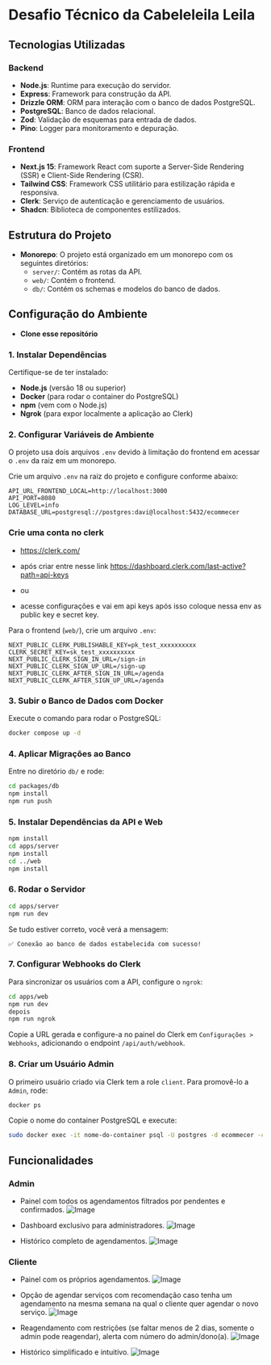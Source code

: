 # Desafio Técnico da Cabeleleila Leila

## Tecnologias Utilizadas

### Backend
- **Node.js**: Runtime para execução do servidor.
- **Express**: Framework para construção da API.
- **Drizzle ORM**: ORM para interação com o banco de dados PostgreSQL.
- **PostgreSQL**: Banco de dados relacional.
- **Zod**: Validação de esquemas para entrada de dados.
- **Pino**: Logger para monitoramento e depuração.

### Frontend
- **Next.js 15**: Framework React com suporte a Server-Side Rendering (SSR) e Client-Side Rendering (CSR).
- **Tailwind CSS**: Framework CSS utilitário para estilização rápida e responsiva.
- **Clerk**: Serviço de autenticação e gerenciamento de usuários.
- **Shadcn**: Biblioteca de componentes estilizados.

## Estrutura do Projeto
- **Monorepo**: O projeto está organizado em um monorepo com os seguintes diretórios:
  - `server/`: Contém as rotas da API.
  - `web/`: Contém o frontend.
  - `db/`: Contém os schemas e modelos do banco de dados.

## Configuração do Ambiente

- **Clone esse repositório**

### 1. Instalar Dependências

Certifique-se de ter instalado:
- **Node.js** (versão 18 ou superior)
- **Docker** (para rodar o container do PostgreSQL)
- **npm** (vem com o Node.js)
- **Ngrok** (para expor localmente a aplicação ao Clerk)

### 2. Configurar Variáveis de Ambiente
O projeto usa dois arquivos `.env` devido à limitação do frontend em acessar o `.env` da raiz em um monorepo. 

Crie um arquivo `.env` na raiz do projeto e configure conforme abaixo:

```env
API_URL_FRONTEND_LOCAL=http://localhost:3000
API_PORT=8080
LOG_LEVEL=info
DATABASE_URL=postgresql://postgres:davi@localhost:5432/ecommecer
```

### Crie uma conta no clerk

- https://clerk.com/

- após criar entre nesse link https://dashboard.clerk.com/last-active?path=api-keys
- ou
- acesse configurações e vai em api keys após isso coloque nessa env as public key e secret key.
  
Para o frontend (`web/`), crie um arquivo `.env`:

```env
NEXT_PUBLIC_CLERK_PUBLISHABLE_KEY=pk_test_xxxxxxxxxx
CLERK_SECRET_KEY=sk_test_xxxxxxxxxx
NEXT_PUBLIC_CLERK_SIGN_IN_URL=/sign-in
NEXT_PUBLIC_CLERK_SIGN_UP_URL=/sign-up
NEXT_PUBLIC_CLERK_AFTER_SIGN_IN_URL=/agenda
NEXT_PUBLIC_CLERK_AFTER_SIGN_UP_URL=/agenda
```



### 3. Subir o Banco de Dados com Docker

Execute o comando para rodar o PostgreSQL:

```sh
docker compose up -d
```

### 4. Aplicar Migrações ao Banco

Entre no diretório `db/` e rode:

```sh
cd packages/db
npm install
npm run push
```

### 5. Instalar Dependências da API e Web

```sh
npm install
cd apps/server
npm install
cd ../web
npm install
```

### 6. Rodar o Servidor

```sh
cd apps/server
npm run dev
```

Se tudo estiver correto, você verá a mensagem:

```
✅ Conexão ao banco de dados estabelecida com sucesso!
```

### 7. Configurar Webhooks do Clerk

Para sincronizar os usuários com a API, configure o `ngrok`:

```sh
cd apps/web
npm run dev
depois
npm run ngrok
```

Copie a URL gerada e configure-a no painel do Clerk em `Configurações > Webhooks`, adicionando o endpoint `/api/auth/webhook`.

### 8. Criar um Usuário Admin

O primeiro usuário criado via Clerk tem a role `client`. Para promovê-lo a `Admin`, rode:

```sh
docker ps
```

Copie o nome do container PostgreSQL e execute:

```sh
sudo docker exec -it nome-do-container psql -U postgres -d ecommecer -c "UPDATE users SET role = 'Admin' WHERE id = (SELECT id FROM users LIMIT 1);"
```

## Funcionalidades

### Admin
- Painel com todos os agendamentos filtrados por pendentes e confirmados.
![Image](https://github.com/user-attachments/assets/a42f9b37-a25c-4eda-aa2c-234463269026)

- Dashboard exclusivo para administradores.
  ![Image](https://github.com/user-attachments/assets/2e6d5929-7962-42c5-a9e7-130eff7b5f37)

- Histórico completo de agendamentos.
![Image](https://github.com/user-attachments/assets/611d0e0b-25cb-4143-9073-676035c290f2)



### Cliente
- Painel com os próprios agendamentos.
  ![Image](https://github.com/user-attachments/assets/a7337176-26be-4106-9ec3-f6f8062f1f88)

- Opção de agendar serviços com recomendação caso tenha um agendamento na mesma semana na qual o cliente quer agendar o novo serviço.
  ![Image](https://github.com/user-attachments/assets/5980078c-f3ab-4259-9073-ce1e084ada1b)

- Reagendamento com restrições (se faltar menos de 2 dias, somente o admin pode reagendar), alerta com número do admin/dono(a).
  ![Image](https://github.com/user-attachments/assets/eb77051a-2fc5-4631-a255-d1cf3cea8ac2)
- Histórico simplificado e intuitivo.
  ![Image](https://github.com/user-attachments/assets/58849ddb-a1d5-4f9f-abde-f7e143c2dcfa)



